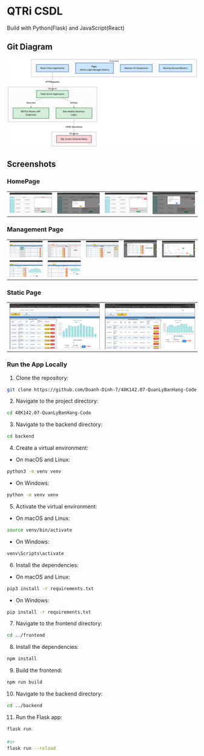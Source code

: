 # QTRi CSDL

Build with Python(Flask) and JavaScript(React)

## Git Diagram
<img src="frontend/public/CafeMS-Web.png"/>

## Screenshots

### HomePage

<table width="100%">
  <tbody>
    <tr>
      <td width="1%"><img src="frontend/public/asset/HomePage.png"/></td>
      <td width="1%"><img src="frontend/public/asset/AddSP.png"/></td>
      <td width="1%"><img src="frontend/public/asset/AfterAddSP.png"/></td>
      <td width="1%"><img src="frontend/public/asset/PayMent.png"/></td>
    </tr>
  </tbody>
</table>

### Management Page

<table width="100%">
  <tbody>
    <tr>
        <td width="1%"><img src="frontend/public/asset/MGEmployee.png"/></td>
        <td width="1%"><img src="frontend/public/asset/MGProduct.png" /></td>
        <td width="1%"><img src="frontend/public/asset/MGMetirial.png" /></td>
        <td width="1%"><img src="frontend/public/asset/CheckNCC.png" /></td>
        <td width="1%"><img src="frontend/public/asset/AddPhieuNhap.png"/></td>
    </tr>
    <tr>
        <td width="1%"><img src="frontend/public/asset/CheckHoaDon.png" /></td>
        <td width="1%"><img src="frontend/public/asset/CheckPhieuNhap.png" /></td>
    </tr>
  </tbody>
</table>

### Static Page

<table width="100%">
  <tbody>
    <tr>
        <td width="1%"><img src="frontend/public/asset/CheckHoaDon.png" /></td>
        <td width="1%"><img src="frontend/public/asset/CheckPhieuNhap.png" /></td>
    </tr>
  </tbody>
</table>


### Run the App Locally

1. Clone the repository:

```bash
git clone https://github.com/Doanh-Dinh-7/48K142.07-QuanLyBanHang-Code.git
```

2. Navigate to the project directory:

```bash
cd 48K142.07-QuanLyBanHang-Code
```

3. Navigate to the backend directory:

```bash
cd backend
```

4. Create a virtual environment:

-   On macOS and Linux:

```bash
python3 -m venv venv
```

-   On Windows:

```bash
python -m venv venv
```

5. Activate the virtual environment:

-   On macOS and Linux:

```bash
source venv/bin/activate
```

-   On Windows:

```bash
venv\Scripts\activate
```

6. Install the dependencies:

-   On macOS and Linux:

```bash
pip3 install -r requirements.txt
```

-   On Windows:

```bash
pip install -r requirements.txt
```

7. Navigate to the frontend directory:

```bash
cd ../frontend
```

8. Install the dependencies:

```bash
npm install
```

9. Build the frontend:

```bash
npm run build
```

10. Navigate to the backend directory:

```bash
cd ../backend
```

11. Run the Flask app:

```bash
flask run 

#or
flask run --reload
```
